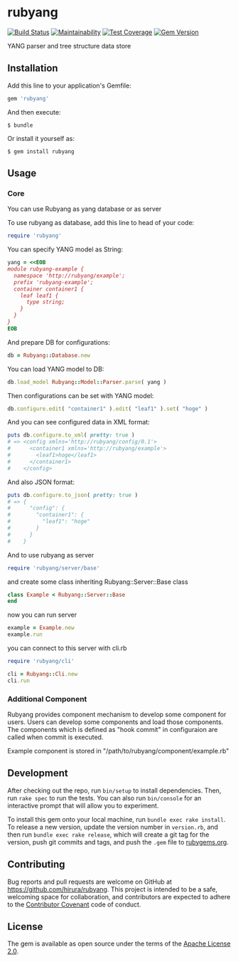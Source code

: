 # rubyang

[![Build Status](https://travis-ci.org/hirura/rubyang.svg?branch=master)](https://travis-ci.org/hirura/rubyang)
[![Maintainability](https://api.codeclimate.com/v1/badges/05f5fd598d75872b22d0/maintainability)](https://codeclimate.com/github/hirura/rubyang/maintainability)
[![Test Coverage](https://api.codeclimate.com/v1/badges/05f5fd598d75872b22d0/test_coverage)](https://codeclimate.com/github/hirura/rubyang/test_coverage)
[![Gem Version](https://badge.fury.io/rb/rubyang.svg)](https://badge.fury.io/rb/rubyang)

YANG parser and tree structure data store

## Installation

Add this line to your application's Gemfile:

```ruby
gem 'rubyang'
```

And then execute:

    $ bundle

Or install it yourself as:

    $ gem install rubyang

## Usage

### Core

You can use Rubyang as yang database or as server

To use rubyang as database, add this line to head of your code:

```ruby
require 'rubyang'
```

You can specify YANG model as String:

```ruby
yang = <<EOB
module rubyang-example {
  namespace 'http://rubyang/example';
  prefix 'rubyang-example';
  container container1 {
    leaf leaf1 {
      type string;
    }
  }
}
EOB
```

And prepare DB for configurations:

```ruby
db = Rubyang::Database.new
```

You can load YANG model to DB:

```ruby
db.load_model Rubyang::Model::Parser.parse( yang )
```

Then configurations can be set with YANG model:

```ruby
db.configure.edit( "container1" ).edit( "leaf1" ).set( "hoge" )
```

And you can see configured data in XML format:

```ruby
puts db.configure.to_xml( pretty: true )
# => <config xmlns='http://rubyang/config/0.1'>
#      <container1 xmlns='http://rubyang/example'>
#        <leaf1>hoge</leaf1>
#      </container1>
#    </config>
```

And also JSON format:

```ruby
puts db.configure.to_json( pretty: true )
# => {
#      "config": {
#        "container1": {
#          "leaf1": "hoge"
#        }
#      }
#    }
```

And to use rubyang as server

```ruby
require 'rubyang/server/base'
```

and create some class inheriting Rubyang::Server::Base class

```ruby
class Example < Rubyang::Server::Base
end
```

now you can run server

```ruby
example = Example.new
example.run
```

you can connect to this server with cli.rb

```ruby
require 'rubyang/cli'

cli = Rubyang::Cli.new
cli.run
```

### Additional Component

Rubyang provides component mechanism to develop some component for users.
Users can develop some components and load those components.
The components which is defined as "hook commit" in configuraion are called when commit is executed.

Example component is stored in "/path/to/rubyang/component/example.rb"

## Development

After checking out the repo, run `bin/setup` to install dependencies. Then, run `rake spec` to run the tests. You can also run `bin/console` for an interactive prompt that will allow you to experiment.

To install this gem onto your local machine, run `bundle exec rake install`. To release a new version, update the version number in `version.rb`, and then run `bundle exec rake release`, which will create a git tag for the version, push git commits and tags, and push the `.gem` file to [rubygems.org](https://rubygems.org).

## Contributing

Bug reports and pull requests are welcome on GitHub at https://github.com/hirura/rubyang. This project is intended to be a safe, welcoming space for collaboration, and contributors are expected to adhere to the [Contributor Covenant](http://contributor-covenant.org) code of conduct.


## License

The gem is available as open source under the terms of the [Apache License 2.0](https://opensource.org/licenses/Apache-2.0).

